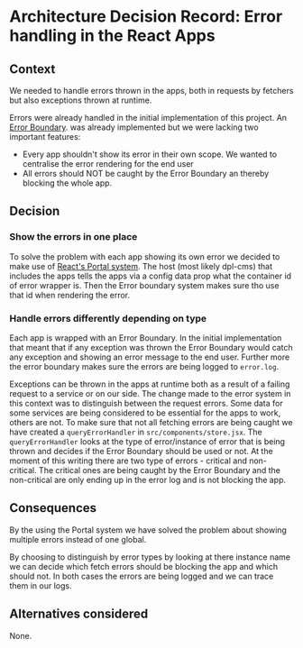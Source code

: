 # Architecture Decision Record: Error handling in the React Apps

## Context

We needed to handle errors thrown in the apps, both in requests by fetchers but
also exceptions thrown at runtime.

Errors were already handled in the initial implementation of this project.
An [Error Boundary](https://react.dev/reference/react/use#displaying-an-error-to-users-with-error-boundary).
was already implemented but we were lacking two important features:

* Every app shouldn't show its error in their own scope. We wanted to centralise
the error rendering for the end user
* All errors should NOT be caught by the Error Boundary an thereby blocking the
whole app.

## Decision

### Show the errors in one place

To solve the problem with each app showing its own error we decided to make use of
[React's Portal system](https://react.dev/reference/react-dom/createPortal).
The host (most likely dpl-cms) that includes the apps tells the apps via a
config data prop what the container id of error wrapper is. Then the Error
boundary system makes sure tho use that id when rendering the error.

### Handle errors differently depending on type

Each app is wrapped with an Error Boundary. In the initial implementation
that meant that if any exception was thrown the Error Boundary would catch
any exception and showing an error message to the end user.
Further more the error boundary makes sure the errors are being logged to `error.log`.

Exceptions can be thrown in the apps at runtime both as a result
of a failing request to a service or on our side.
The change made to the error system in this context was to distinguish
between the request errors.
Some data for some services are being considered to be essential for the apps to
work, others are not.
To make sure that not all fetching errors are being caught we have created a
`queryErrorHandler` in `src/components/store.jsx`. The `queryErrorHandler` looks
at the type of error/instance of error that is being thrown
and decides if the Error Boundary should be used or not.
At the moment of this writing there are two type of errors - critical and non-critical.
The critical ones are being caught by the Error Boundary and the non-critical
are only ending up in the error log and is not blocking the app.

## Consequences

By the using the Portal system we have solved the problem about showing multiple
errors instead of one global.

By choosing to distinguish by error types by looking at there instance name
we can decide which fetch errors should be blocking the app and which should not.
In both cases the errors are being logged and we can trace them in our logs.

## Alternatives considered

None.
